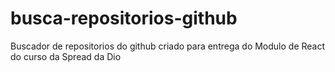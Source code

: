 # busca-repositorios-github
 Buscador de repositorios do github criado para entrega do Modulo de React do curso da Spread da Dio 
